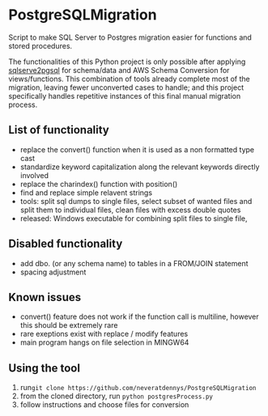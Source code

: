 # PostgreSQLMigration
Script to make SQL Server to Postgres migration easier for functions and stored procedures.

The functionalities of this Python project is only possible after applying [sqlserve2pgsql](https://github.com/dalibo/sqlserver2pgsql) for schema/data and AWS Schema Conversion for views/functions. This combination of tools already complete most of the migration, leaving fewer unconverted cases to handle; and this project specifically handles repetitive instances of this final manual migration process.

## List of functionality
- replace the convert() function when it is used as a non formatted type cast
- standardize keyword capitalization along the relevant keywords directly involved
- replace the charindex() function with position()
- find and replace simple relavent strings
- tools: split sql dumps to single files, 
  select subset of wanted files and split them to individual files, 
  clean files with excess double quotes
- released: Windows executable for combining split files to single file,

## Disabled functionality
- add dbo. (or any schema name) to tables in a FROM/JOIN statement
- spacing adjustment

## Known issues
- convert() feature does not work if the function call is multiline, however this should be extremely rare
- rare exeptions exist with replace / modify features
- main program hangs on file selection in MINGW64

## Using the tool
1. run`git clone https://github.com/neveratdennys/PostgreSQLMigration`
2. from the cloned directory, run `python postgresProcess.py`
3. follow instructions and choose files for conversion
